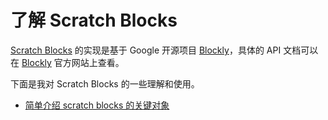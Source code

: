 # 了解 Scratch Blocks
[Scratch Blocks](https://github.com/LLK/scratch-blocks) 的实现是基于 Google 开源项目 [Blockly](https://google-developers.appspot.com/blockly/)，具体的 API 文档可以在 [Blockly](https://google-developers.appspot.com/blockly/) 官方网站上查看。

下面是我对 Scratch Blocks 的一些理解和使用。

- [简单介绍 scratch blocks 的关键对象](./objects.md)